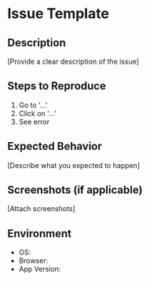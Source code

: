 # Issue Template

## Description
[Provide a clear description of the issue]

## Steps to Reproduce
1. Go to '...'
2. Click on '...'
3. See error

## Expected Behavior
[Describe what you expected to happen]

## Screenshots (if applicable)
[Attach screenshots]

## Environment
- OS:
- Browser:
- App Version:
